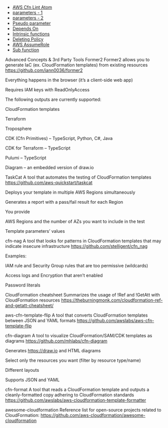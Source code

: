 - [AWS Cfn Lint Atom](https://atom.io/packages/atom-cfn-lint#:~:text=Atom-cfn-lint%20will%20work%20with%20JSON%20and%20YAML%20files,assuming%20that%20the%20file%20is%20a%20CloudFormation%20template.)
- [parameters - 1](https://aws.amazon.com/blogs/devops/using-the-new-cloudformation-parameter-types/#:~:text=CloudFormation%20currently%20supports%20the%20following%20parameter%20types%3A%201,8%20AWS%3A%3AEC2%3A%3AVPC%3A%3AId%20%E2%80%93%20A%20VPC%20ID%20More%20items)
- [parameters - 2](https://docs.aws.amazon.com/AWSCloudFormation/latest/UserGuide/parameters-section-structure.html)
- [Pseudo parameter](https://docs.aws.amazon.com/AWSCloudFormation/latest/UserGuide/pseudo-parameter-reference.html)
- [Depends On](https://docs.aws.amazon.com/AWSCloudFormation/latest/UserGuide/aws-attribute-dependson.html)
- [Intrinsic functions](https://docs.aws.amazon.com/AWSCloudFormation/latest/UserGuide/intrinsic-function-reference.html)
- [Deleting Policy](https://docs.aws.amazon.com/AWSCloudFormation/latest/UserGuide/aws-attribute-deletionpolicy.html)
- [AWS AssumeRole](https://docs.aws.amazon.com/STS/latest/APIReference/API_AssumeRole.html)
- [Sub function](https://aws.amazon.com/premiumsupport/knowledge-center/cloudformation-fn-sub-function/#:~:text=You%20can%20use%20the%20Fn%3A%3ASub%20function%20to%20substitute,Var1Name%20and%20Var2Name%20with%20a%20Var1Value%20and%20Var2Value.)

Advanced Concepts & 3rd Party Tools
Former2
Former2 allows you to generate IaC (ex. CloudFormation templates) from existing resources https://github.com/iann0036/former2

Everything happens in the browser (it’s a client-side web app)

Requires IAM keys with ReadOnlyAccess

The following outputs are currently supported:

CloudFormation templates

Terraform

Troposphere

CDK (Cfn Primitives) – TypeScript, Python, C#, Java

CDK for Terraform – TypeScript

Pulumi – TypeScript

Diagram – an embedded version of draw.io


TaskCat
A tool that automates the testing of CloudFormation templates https://github.com/aws-quickstart/taskcat

Deploys your template in multiple AWS Regions simultaneously

Generates a report with a pass/fail result for each Region

You provide

AWS Regions and the number of AZs you want to include in the test

Template parameters’ values



cfn-nag
A tool that looks for patterns in CloudFormation templates that may indicate insecure infrastructure https://github.com/stelligent/cfn_nag

Examples:

IAM rule and Security Group rules that are too permissive (wildcards)

Access logs and Encryption that aren’t enabled

Password literals



CloudFormation cheatsheet
Summarizes the usage of !Ref and !GetAtt with CloudFormation resources https://theburningmonk.com/cloudformation-ref-and-getatt-cheatsheet/



aws-cfn-template-flip
A tool that converts CloudFormation templates between JSON and YAML formats https://github.com/awslabs/aws-cfn-template-flip



cfn-diagram
A tool to visualize CloudFormation/SAM/CDK templates as diagrams https://github.com/mhlabs/cfn-diagram

Generates https://draw.io and HTML diagrams

Select only the resources you want (filter by resource type/name)

Different layouts

Supports JSON and YAML



cfn-format
A tool that reads a CloudFormation template and outputs a cleanly-formatted copy adhering to CloudFormation standards https://github.com/awslabs/aws-cloudformation-template-formatter



awesome-cloudformation
Reference list for open-source projects related to CloudFormation: https://github.com/aws-cloudformation/awesome-cloudformation

